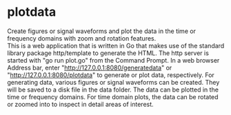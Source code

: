 # plotdata
Create figures or signal waveforms and plot the data in the time or frequency domains with zoom and rotation features.  
 This is a web application that is written in Go that makes use of the standard library package http/template to generate the HTML.
 The http server is started with "go run plot.go" from the Command Prompt.  In a web browser Address bar, enter "http://127.0.0.1:8080/generatedata" or
 "http://127.0.0.1:8080/plotdata" to generate or plot data, respectively.  For generating data, various figures or signal waveforms can be created.  They
 will be saved to a disk file in the data folder.  The data can be plotted in the time or frequency domains.  For time domain plots, the data can be rotated
 or zoomed into to inspect in detail areas of interest.
 
